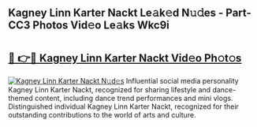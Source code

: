 ## Kagney Linn Karter Nackt Le𝚊k𝚎d N𝚞𝚍es - Part-CC3 Photos Vid𝚎o Le𝚊ks Wkc9i

# <h2><a href="http://fb4vtmg.evod.top/?m=Kagney+Linn+Karter+Nackt">🔗 👉🔴 Kagney Linn Karter Nackt Vid𝚎o Ph𝚘t𝚘s</a></h2>

[![Kagney Linn Karter Nackt N𝚞d𝚎s](https://i.imgur.com/8V9OHl7.gif)](http://fb4vtmg.evod.top/?m=Kagney+Linn+Karter+Nackt)
Influential social media personality Kagney Linn Karter Nackt, recognized for sharing lifestyle and dance-themed content, including dance trend performances and mini vlogs. Distinguished individual Kagney Linn Karter Nackt, recognized for their outstanding contributions to the world of arts and culture. 
